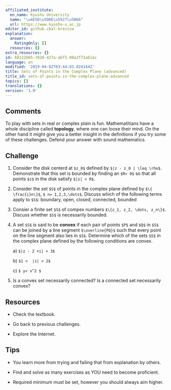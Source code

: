 ```yaml
---
affiliated_institute:
  en_name: Kyushu University
  name: "\u4E5D\u5DDE\u5927\u5B66"
  url: https://www.kyushu-u.ac.jp
editor_id: github.cbal-brezina
explanation:
  answer:
    RatingOnly: []
  resources: {}
extra_resources: {}
id: 68222b65-7828-427a-a6f5-80a2f71a61ac
language: en
modified: '2019-04-02T03:44:03.024144Z'
title: Sets of Points in the Complex Plane (advanced)
title_id: sets-of-points-in-the-complex-plane-advanced
topics: []
translations: {}
version: '1.0'
---
```




## Comments

To play with sets in real or complex plain is fun. Mathematitians have a whole discipline called **topology**, where one can loose their mind. On the other hand it might give you a better insight in the definitions if you try some of these challenges. Defend your answer with sound mathematics.

## Challenge



1.  Consider the disk centerd at `$z_0$` defined by `$|z - z_0 | \leq \rho$`. Demonstrate that this set is bounded by finding an `$R> 0$` so that all points `$z$` in the disk satisfy `$|z| < R$`.   

2.  Consider the set `$S$` of points in the complex plane defined by `$\{ \frac{i}n\}$`, `$ n= 1,2,3,\dots$`. Discuss which of the following terms apply to `$S$`: boundary, open, closed, connected, bounded

3.  Consier a finite set `$S$` of compex numbers `$\{z_1, z_2, \dots, z_n\}$`. Discuss whether `$S$` is necessarily bounded. 

4.  A set `$S$` is said to be **convex** if each pair of points `$P$` and `$Q$` in `$S$` can be joined by a line segment `$\overline{PQ}$` such that every point on the line segment also lies in `$S$`. Determine which of the sets `$S$` in the complex plane defined by the following conditions are convex.
 
    a) `$|z - 2 +i| < 3$`
   
    b) `$1 <  |z| < 2$`

    c) `$ y< x^2 $`

5. Is a convex set necessarily connected? Is a connected set necessarily convex?



## Resources

- Check the textbook.

- Go back to previous challenges.

- Explore the Internet.


## Tips

- You learn more from trying and failing that from explanation by others.

- Find and solve as many exercises as YOU need to become proficient.

- Required minimum must be set, however you should always aim higher.



